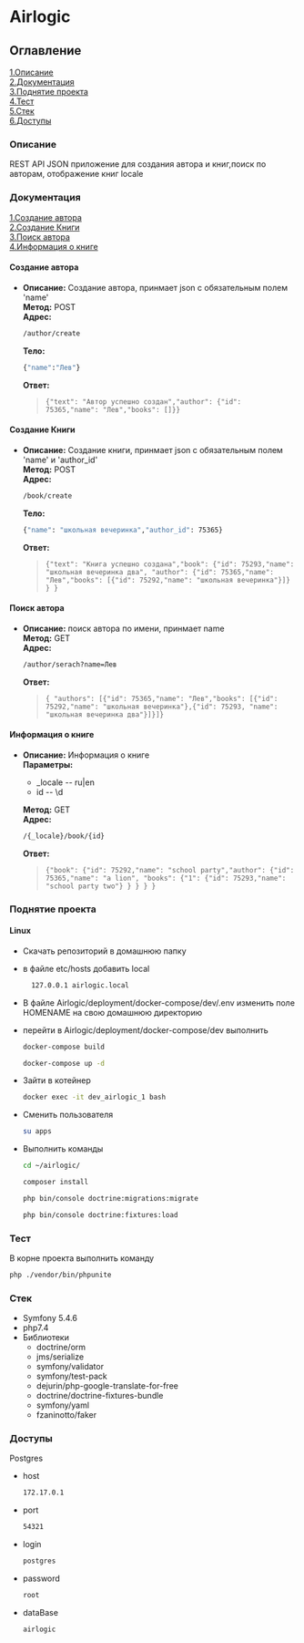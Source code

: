 # Airlogic

## Оглавление

[1.Описание](#description "Описание") <br>
[2.Документация](#doc "Документация") <br>
[3.Поднятие проекта](#projectUp "Поднятие проекта") <br>
[4.Тест](#test "Тест") <br>
[5.Стек](#stack "Стек") <br>
[6.Доступы](#access "Стек") <br>

<a name="description"></a>
### Описание
REST API JSON приложение для создания автора и книг,поиск по авторам, отображение книг locale

<a name="doc"></a>
### Документация

[1.Создание автора](#createAuthor) <br>
[2.Создание Книги](#createBook) <br>
[3.Поиск автора](#searchAuthor) <br>
[4.Информация о книге](#infoBook)


<a name="createAuthor"></a>
#### Создание автора
* **Описание:** Создание автора, принмает json с обязательным полем 'name' <br>
    **Метод:** POST <br>
    **Адрес:**
    ```sh 
  /author/create
    ```
    
    **Тело:** 
    ```sh 
    {"name":"Лев"} 
   ```
  
    **Ответ:**
  > `{"text": "Автор успешно создан","author": {"id": 75365,"name": "Лев","books": []}}`

<a name="createBook"></a>
#### Создание Книги
* **Описание:** Создание книги, принмает json с обязательным полем 'name' и 'author_id' <br>
  **Метод:** POST <br>
  **Адрес:**
  ```sh
  /book/create
  ```
  **Тело:**
  ```sh
  {"name": "школьная вечеринка","author_id": 75365}
  ```

  **Ответ:**
  > `{"text": "Книга успешно создана","book": {"id": 75293,"name": "школьная вечеринка два",
  "author": {"id": 75365,"name": "Лев","books": [{"id": 75292,"name": "школьная вечеринка"}]} } }`

<a name="searchAuthor"></a>
#### Поиск автора
* **Описание:** поиск автора по имени, принмает name <br>
  **Метод:** GET <br>
  **Адрес:**
  ```sh
  /author/serach?name=Лев
  ```
  **Ответ:**
  > `{
  "authors": [{"id": 75365,"name": "Лев","books": [{"id": 75292,"name": "школьная вечеринка"},{"id": 75293,
  "name": "школьная вечеринка два"}]}]}`

<a name="infoBook"></a>
#### Информация о книге
* **Описание:** Информация о книге  <br>
  **Параметры:**
    * _locale -- ru|en
    * id -- \d 

  **Метод:** GET <br>
  **Адрес:**
  ```sh
  /{_locale}/book/{id}
  ```

  **Ответ:**
  > `{"book": {"id": 75292,"name": "school party","author": {"id": 75365,"name": "a lion",
  "books": {"1": {"id": 75293,"name": "school party two"} } } } }`



<a name="projectUp"></a>
### Поднятие проекта
#### Linux
* Скачать репозиторий в домашнюю папку
* в файле etc/hosts добавить local
  ```sh
    127.0.0.1 airlogic.local
  ```
    
* В файле Airlogic/deployment/docker-compose/dev/.env изменить поле HOMENAME на свою домашнюю директорию
* перейти в Airlogic/deployment/docker-compose/dev выполнить
  ```sh
  docker-compose build
  ```
  ```sh
  docker-compose up -d
  ```
* Зайти в котейнер
  ```sh
  docker exec -it dev_airlogic_1 bash
  ```
* Сменить пользователя
  ```sh
  su apps
  ```
* Выполнить команды
  ```sh
  cd ~/airlogic/
  ```
  ```sh
  composer install
  ```
  ```sh
  php bin/console doctrine:migrations:migrate
  ```
  ```sh
  php bin/console doctrine:fixtures:load
  ```

<a name="test"></a>
### Тест
В корне проекта выполнить команду
  ```sh
  php ./vendor/bin/phpunite
  ```

<a name="stack"></a>
### Стек
* Symfony 5.4.6
* php7.4
* Библиотеки
  * doctrine/orm
  * jms/serialize
  * symfony/validator
  * symfony/test-pack
  * dejurin/php-google-translate-for-free
  * doctrine/doctrine-fixtures-bundle
  * symfony/yaml
  * fzaninotto/faker

<a name="access"></a>
### Доступы
Postgres <br>
* host
  ```sh
  172.17.0.1
  ```
* port
  ```sh
  54321
  ```
* login
  ```sh
  postgres
  ```
* password
  ```sh
  root
  ```
* dataBase
  ```sh
  airlogic
  ```